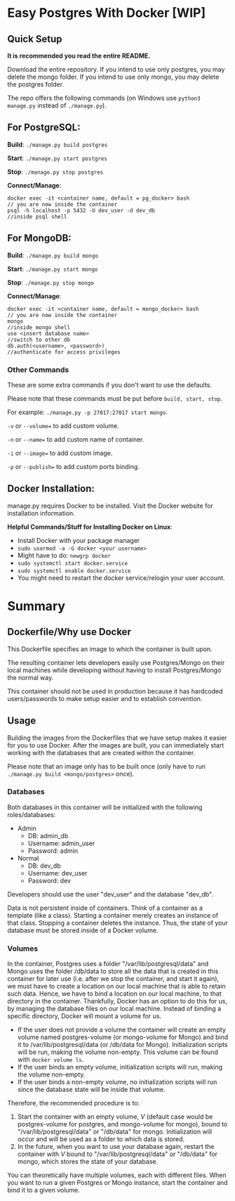 # Easy Postgres With Docker [WIP]
## Quick Setup
**It is recommended you read the entire README.** 

Download the entire repository. If you intend to use only postgres, you may delete the mongo folder. If you intend to use only mongo, you may delete the postgres folder.

The repo offers the following commands (on Windows use `python3 manage.py` instead of `./manage.py`).


## For PostgreSQL:

**Build**: `./manage.py build postgres`

**Start**: `./manage.py start postgres` 

**Stop**: `./manage.py stop postgres`

**Connect/Manage**:
```
docker exec -it <container name, default = pg_docker> bash
// you are now inside the container
psql -h localhost -p 5432 -U dev_user -d dev_db
//inside psql shell
```

## For MongoDB:

**Build**: `./manage.py build mongo`

**Start**: `./manage.py start mongo` 

**Stop**: `./manage.py stop mongo`

**Connect/Manage**:
```
docker exec -it <container name, default = mongo_docker> bash
// you are now inside the container
mongo
//inside mongo shell
use <insert database name>
//switch to other db
db.auth(<username>, <password>)
//authenticate for access privileges
```
### Other Commands
These are some extra commands if you don't want to use the defaults.

Please note that these commands must be put before `build, start, stop`. 

For example: `./manage.py -p 27017:27017 start mongo`.

`-v` or `--volume=` to add custom volume.

`-n` or `--name=` to add custom name of container.

`-i` or `--image=` to add custom image.

`-p` or `--publish=` to add custom ports binding.

## Docker Installation:

manage.py requires Docker to be installed. Visit the Docker website for installation information.

**Helpful Commands/Stuff for Installing Docker on Linux**:
- Install Docker with your package manager
- `sudo usermod -a -G docker <your username>`
- Might have to do: `newgrp docker`
- `sudo systemctl start docker.service`
- `sudo systemctl enable docker.service`
- You might need to restart the docker service/relogin your user account.
# Summary

## Dockerfile/Why use Docker

This Dockerfile specifies an image to which the container is built upon.

The resulting container lets developers easily use Postgres/Mongo on their local machines while developing without having to install Postgres/Mongo the normal way.

This container should not be used in production because it has hardcoded users/passwords to make setup easier and to establish convention.

## Usage

Building the images from the Dockerfiles that we have setup makes it easier for you to use Docker. After the images are built, you can immediately start working with the databases that are created within the container.

Please note that an image only has to be built once (only have to run `./manage.py build <mongo/postgres>` once).

### Databases

Both databases in this container will be initialized with the following roles/databases:
- Admin
    - DB: admin_db
    - Username: admin_user
    - Password: admin
- Normal
    - DB: dev_db
    - Username: dev_user
    - Password: dev

Developers should use the user "dev_user" and the database "dev_db".

Data is not persistent inside of containers. Think of a container as a template (like a class). Starting a container merely creates an instance of that class. Stopping a container deletes the instance. Thus, the state of your database must be stored inside of a Docker volume.

### Volumes

In the container, Postgres uses a folder "/var/lib/postgresql/data" and Mongo uses the folder /db/data to store all the data that is created in this container for later use (i.e. after we stop the container, and start it again), we must have to create a location on our local machine that is able to retain such data. Hence, we have to bind a location on our local machine, to that directory in the container. Thankfully, Docker has an option to do this for us, by managing the database files on our local machine. Instead of binding a specific directory, Docker will mount a volume for us.

- If the user does not provide a volume the container will create an empty volume named postgres-volume (or mongo-volume for Mongo) and bind it to /var/lib/postgresql/data (or /db/data for Mongo). Initialization scripts will be run, making the volume non-empty. This volume can be found with `docker volume ls`.
- If the user binds an empty volume, initialization scripts will run, making the volume non-empty.
- If the user binds a non-empty volume, no initialization scripts will run since the database state will be inside that volume.

Therefore, the recommended procedure is to:
1. Start the container with an empty volume, *V* (default case would be postgres-volume for postgres, and mongo-volume for mongo), bound to "/var/lib/postgresql/data" or "/db/data" for mongo. Initialization will occur and  will be used as a folder to which data is stored.
2. In the future, when you want to use your database again, restart the container with *V* bound to "/var/lib/postgresql/data" or "/db/data" for mongo, which stores the state of your database.

You can theoretically have multiple volumes, each with different files. When you want to run a given Postgres or Mongo instance, start the container and bind it to a given volume.